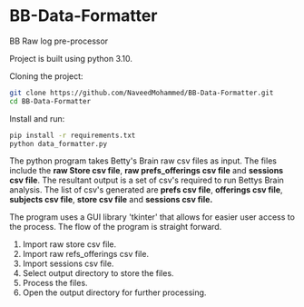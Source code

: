 # BB-Data-Formatter
BB Raw log pre-processor

Project is built using python 3.10.

Cloning the project:

```sh
git clone https://github.com/NaveedMohammed/BB-Data-Formatter.git
cd BB-Data-Formatter
```
Install and run:

```sh
pip install -r requirements.txt
python data_formatter.py  
```
The python program takes Betty's Brain raw csv files as input. The files include the **raw Store csv file**, 
**raw prefs_offerings csv file** and **sessions csv file**.
The resultant output is a set of csv's required to run Bettys Brain analysis. The list of csv's generated are 
**prefs csv file**, **offerings csv file**, **subjects csv file**, **store csv file** and **sessions csv file.**

The program uses a GUI library 'tkinter' that allows for easier user access to the process. The flow of the program is 
straight forward.
1. Import raw store csv file.
2. Import raw refs_offerings csv file.
3. Import sessions csv file.
4. Select output directory to store the files.
5. Process the files. 
6. Open the output directory for further processing.

